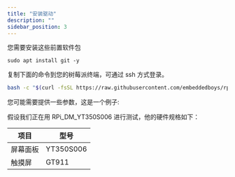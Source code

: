 ```yaml
---
title: "安装驱动"
description: ""
sidebar_position: 3
---
```


您需要安装这些前置软件包
```
sudo apt install git -y
```

复制下面的命令到您的树莓派终端，可通过 ssh 方式登录。
```bash
bash -c "$(curl -fsSL https://raw.githubusercontent.com/embeddedboys/rpi_dm_yt350s006_software/main/install.sh)"
```

您可能需要提供一些参数，这是一个例子:

假设我们正在用 RPi_DM_YT350S006 进行测试，他的硬件规格如下：

| 项目 | 型号 |
| --- | --- |
| 屏幕面板 | YT350S006 |
| 触摸屏 | GT911 |

